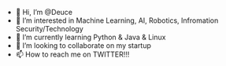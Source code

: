 - 👋 Hi, I’m @Deuce
- 👀 I’m interested in Machine Learning, AI, Robotics, Infromation Security/Technology
- 🌱 I’m currently learning Python & Java & Linux
- 💞️ I’m looking to collaborate on my startup
- 📫 How to reach me on TWITTER!!!
<!---
KiduseHilegebrial/KiduseHilegebrial is a ✨ special ✨ repository because its `README.md` (this file) appears on your GitHub profile.
You can click the Preview link to take a look at your changes.
--->
